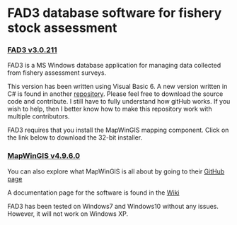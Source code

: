 # FAD3 database software for fishery stock assessment

### [FAD3 v3.0.211](https://github.com/raffyMartinez/fad3_vb6/blob/master/FAD3setup_3.0.211.exe)

FAD3 is a MS Windows database application for managing data collected from fishery assessment surveys.

This version has been written using Visual Basic 6. A new version written in C# is found in another [repository](https://github.com/raffyMartinez/faddotnet). Please feel free to download the source code and contribute. I still have to fully understand how gitHub works. If you wish to help, then I better know how to make this repository work with multiple contributors.

FAD3 requires that you install the MapWinGIS mapping component. Click on the link below to download the 32-bit installer.

### [MapWinGIS v4.9.6.0](https://github.com/MapWindow/MapWinGIS/releases/download/v4.9.6.0/MapWinGIS-only-v4.9.6.0-Win32.exe)

You can also explore what MapWinGIS is all about by going to their [GitHub page](https://github.com/MapWindow)

A documentation page for the software is found in the [Wiki](https://github.com/raffyMartinez/FAD3/wiki)

FAD3 has been tested on Windows7 and Windows10 without any issues. However, it will not work on Windows XP.
